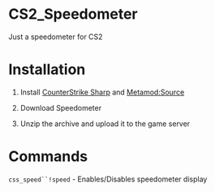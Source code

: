 # CS2_Speedometer
 Just a speedometer for CS2
# Installation
1. Install [CounterStrike Sharp](https://github.com/roflmuffin/CounterStrikeSharp) and [Metamod:Source](https://www.sourcemm.net/downloads.php/?branch=master)

2. Download Speedometer

3. Unzip the archive and upload it to the game server

# Commands
`css_speed``!speed` - Enables/Disables speedometer display
